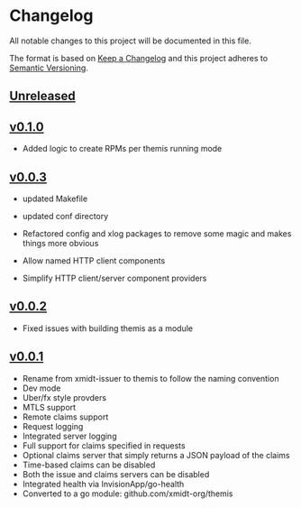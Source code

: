 # Changelog
All notable changes to this project will be documented in this file.

The format is based on [Keep a Changelog](http://keepachangelog.com/en/1.0.0/)
and this project adheres to [Semantic Versioning](http://semver.org/spec/v2.0.0.html).

## [Unreleased]

## [v0.1.0]
- Added logic to create RPMs per themis running mode



## [v0.0.3]
- updated Makefile
- updated conf directory


- Refactored config and xlog packages to remove some magic and makes things more obvious
- Allow named HTTP client components
- Simplify HTTP client/server component providers

## [v0.0.2]
- Fixed issues with building themis as a module

## [v0.0.1]
- Rename from xmidt-issuer to themis to follow the naming convention
- Dev mode
- Uber/fx style provders
- MTLS support
- Remote claims support
- Request logging
- Integrated server logging
- Full support for claims specified in requests
- Optional claims server that simply returns a JSON payload of the claims
- Time-based claims can be disabled
- Both the issue and claims servers can be disabled
- Integrated health via InvisionApp/go-health
- Converted to a go module: github.com/xmidt-org/themis


[Unreleased]: https://github.com/xmidt-org/themis/compare/v0.1.0...HEAD
[v0.1.0]: https://github.com/xmidt-org/themis/compare/v0.0.3...v0.1.0
[v0.0.3]: https://github.com/xmidt-org/themis/compare/v0.0.2...v0.0.3
[v0.0.2]: https://github.com/xmidt-org/themis/compare/v0.0.1...v0.0.2
[v0.0.1]: https://github.com/xmidt-org/themis/compare/v0.0.0...v0.0.1
